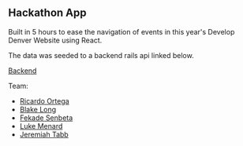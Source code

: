 ## Hackathon App 

Built in 5 hours to ease the navigation of events in this year's Develop Denver Website using React.

The data was seeded to a backend rails api linked below.

[Backend](https://github.com/jollyjerr/nav-develop-denv-api/tree/master)

Team:
- [Ricardo Ortega](https://github.com/rj-ortega)
- [Blake Long](https://githubt.com/bal360)
- [Fekade Senbeta](https://github.com/fekadesenbeta)
- [Luke Menard](https://github.com/lukemenard)
- [Jeremiah Tabb](https://github.com/jollyjerr)
